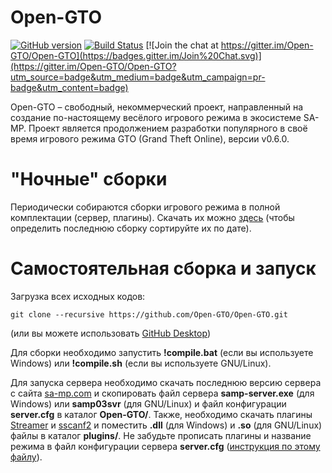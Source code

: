 # Open-GTO

[![GitHub version](https://badge.fury.io/gh/Open-GTO%2FOpen-GTO.svg)](http://badge.fury.io/gh/Open-GTO%2FOpen-GTO)
[![Build Status](https://travis-ci.org/Open-GTO/Open-GTO.svg?branch=master)](https://travis-ci.org/Open-GTO/Open-GTO)
[![Join the chat at https://gitter.im/Open-GTO/Open-GTO](https://badges.gitter.im/Join%20Chat.svg)](https://gitter.im/Open-GTO/Open-GTO?utm_source=badge&utm_medium=badge&utm_campaign=pr-badge&utm_content=badge)

Open-GTO – свободный, некоммерческий проект, направленный на создание по-настоящему весёлого игрового режима в экосистеме SA-MP. Проект является продолжением разработки популярного в своё время игрового режима GTO (Grand Theft Online), версии v0.6.0.

# "Ночные" сборки

Периодически собираются сборки игрового режима в полной комплектации (сервер, плагины). Скачать их можно [здесь](https://mega.nz/#F!5IB0RDIB!CiFTx7NlF8mgyXckI76aJw) (чтобы определить последнюю сборку сортируйте их по дате).

# Самостоятельная сборка и запуск

Загрузка всех исходных кодов:
```
git clone --recursive https://github.com/Open-GTO/Open-GTO.git
```
(или вы можете использовать [GitHub Desktop](https://desktop.github.com/))

Для сборки необходимо запустить **!compile.bat** (если вы используете Windows) или **!compile.sh** (если вы используете GNU/Linux).

Для запуска сервера необходимо скачать последнюю версию сервера с сайта [sa-mp.com](http://sa-mp.com/download.php) и скопировать файл сервера **samp-server.exe** (для Windows) или **samp03svr** (для GNU/Linux) и файл конфигурации **server.cfg** в каталог **Open-GTO/**. Также, необходимо скачать плагины [Streamer](https://github.com/samp-incognito/samp-streamer-plugin/releases) и [sscanf2](http://forum.sa-mp.com/showthread.php?t=570927) и поместить **.dll** (для Windows) и **.so** (для GNU/Linux) файлы в каталог **plugins/**. Не забудьте прописать плагины и название режима в файл конфигурации сервера **server.cfg** ([инструкция по этому файлу](http://wiki.sa-mp.com/wiki/Server.cfg)).
